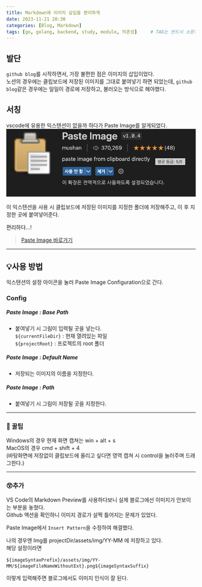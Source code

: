 ```yaml
---
title: Markdown에 이미지 삽입을 편리하게
date: 2023-11-21 20:30
categories: [Blog, Markdown]
tags: [go, golang, backend, study, module, 의존성]		# TAG는 반드시 소문자로 이루어져야함!
---
```


## 발단
`github blog`를 시작하면서, 가장 불편한 점은 이미지의 삽입이었다.  
노션의 경우에는 클립보드에 저장된 이미지를 그대로 붙여넣기 하면 되었는데, `github blog`같은 경우에는 일일이 경로에 저장하고, 불러오는 방식으로 해야했다.

## 서칭
vscode에 유용한 익스텐션이 없을까 하다가 Paste Image를 알게되었다.  
![extension](/assets/img/YY-MM/2023-11-21-20-41-56.png)

이 익스텐션을 사용 시 클립보드에 저장된 이미지를 지정한 폴더에 저장해주고, 이 후 지정한 곳에 붙여넣어준다.  

편리하다...!  
> [Paste Image 바로가기](https://marketplace.visualstudio.com/items?itemName=mushan.vscode-paste-image)

---
## 💡사용 방법
익스텐션의 설정 아이콘을 눌러 Paste Image Configuration으로 간다.  

### Config
##### Paste Image : Base Path
- 붙여넣기 시 그림이 입력될 곳을 넣는다. <br>
`${currentFileDir}` : 현재 열려있는 파일 <br>
`${projectRoot}` : 프로젝트의 root 폴더

##### Paste Image : Default Name
- 저장되는 이미지의 이름을 지정한다.

##### Paste Image : Path
- 붙여넣기 시 그림이 저장될 곳을 지정한다.

---

### 🐝 꿀팁
Windows의 경우 현재 화면 캡쳐는 win + alt + s  
MacOS의 경우 cmd + shift + 4  
(바탕화면에 저장없이 클립보드에 올리고 싶다면 영역 캡쳐 시 control을 눌러주며 드래그한다.)  

--- 

### 😲추가
VS Code의 Markdown Preview를 사용하다보니 실제 블로그에선 이미지가 안보이는 부분을 놓쳤다.  
Github 액션을 확인하니 이미지 경로가 살짝 틀어지는 문제가 있었다.  

Paste Image에서 `Insert Pattern`을 수정하여 해결했다.  

나의 경우엔 Img를 projectDir/assets/img/YY-MM 에 저장하고 있다.  
해당 설정이라면  
```
${imageSyntaxPrefix}/assets/img/YY-MM/${imageFileNameWithoutExt}.png${imageSyntaxSuffix}
```
이렇게 입력해주면 블로그에서도 이미지 인식이 잘 된다.  